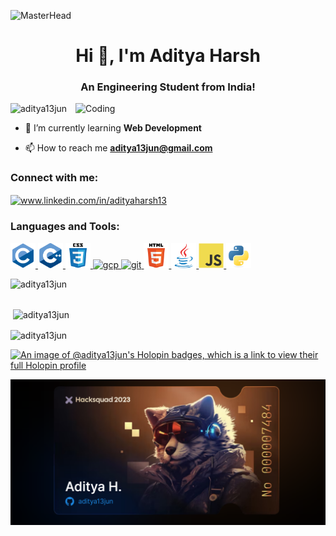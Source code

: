 
![MasterHead](https://camo.githubusercontent.com/dcba36fec68f7f3cc9663d2c09d233204008e4323bbfdbb7124d6c5bb9e3889c/68747470733a2f2f7334313636302e7063646e2e636f2f77702d636f6e74656e742f75706c6f6164732f323032302f30342f39302d61727469636c652d62616e6e65722d322e676966)
<h1 align="center">Hi 👋, I'm Aditya Harsh</h1>
<h3 align="center">An Engineering Student from India!</h3>
<img align="right" alt="Coding" width="400" src="https://i.pinimg.com/originals/e8/f4/53/e8f453469a3ec97ecd354df465d73913.gif">
<p align="left"> <img src="https://komarev.com/ghpvc/?username=aditya13jun&label=Profile%20views&color=0e75b6&style=flat" alt="aditya13jun" /> </p>

- 🌱 I’m currently learning **Web Development**

- 📫 How to reach me **aditya13jun@gmail.com**

<h3 align="left">Connect with me:</h3>
<p align="left">
<a href="https://linkedin.com/in/adityaharsh13" target="blank"><img align="center" src="https://raw.githubusercontent.com/rahuldkjain/github-profile-readme-generator/master/src/images/icons/Social/linked-in-alt.svg" alt="www.linkedin.com/in/adityaharsh13" height="30" width="40" /></a>
</p>

<h3 align="left">Languages and Tools:</h3>
<p align="left"> <a href="https://www.cprogramming.com/" target="_blank" rel="noreferrer"> <img src="https://raw.githubusercontent.com/devicons/devicon/master/icons/c/c-original.svg" alt="c" width="40" height="40"/> </a> <a href="https://www.w3schools.com/cpp/" target="_blank" rel="noreferrer"> <img src="https://raw.githubusercontent.com/devicons/devicon/master/icons/cplusplus/cplusplus-original.svg" alt="cplusplus" width="40" height="40"/> </a> <a href="https://www.w3schools.com/css/" target="_blank" rel="noreferrer"> <img src="https://raw.githubusercontent.com/devicons/devicon/master/icons/css3/css3-original-wordmark.svg" alt="css3" width="40" height="40"/> </a> <a href="https://cloud.google.com" target="_blank" rel="noreferrer"> <img src="https://www.vectorlogo.zone/logos/google_cloud/google_cloud-icon.svg" alt="gcp" width="40" height="40"/> </a> <a href="https://git-scm.com/" target="_blank" rel="noreferrer"> <img src="https://www.vectorlogo.zone/logos/git-scm/git-scm-icon.svg" alt="git" width="40" height="40"/> </a> <a href="https://www.w3.org/html/" target="_blank" rel="noreferrer"> <img src="https://raw.githubusercontent.com/devicons/devicon/master/icons/html5/html5-original-wordmark.svg" alt="html5" width="40" height="40"/> </a> <a href="https://www.java.com" target="_blank" rel="noreferrer"> <img src="https://raw.githubusercontent.com/devicons/devicon/master/icons/java/java-original.svg" alt="java" width="40" height="40"/> </a> <a href="https://developer.mozilla.org/en-US/docs/Web/JavaScript" target="_blank" rel="noreferrer"> <img src="https://raw.githubusercontent.com/devicons/devicon/master/icons/javascript/javascript-original.svg" alt="javascript" width="40" height="40"/> </a> <a href="https://www.python.org" target="_blank" rel="noreferrer"> <img src="https://raw.githubusercontent.com/devicons/devicon/master/icons/python/python-original.svg" alt="python" width="40" height="40"/> </a> </p>

<p><img align="left" src="https://github-readme-stats.vercel.app/api/top-langs?username=aditya13jun&show_icons=true&locale=en&layout=compact" alt="aditya13jun" /></p><br><br>

<p>&nbsp;<img align="center" src="https://github-readme-stats.vercel.app/api?username=aditya13jun&show_icons=true&locale=en" alt="aditya13jun" /></p>

<p><img align="center" src="https://github-readme-streak-stats.herokuapp.com/?user=aditya13jun&" alt="aditya13jun" /></p>

[![An image of @aditya13jun's Holopin badges, which is a link to view their full Holopin profile](https://holopin.me/aditya13jun)](https://holopin.io/@aditya13jun)

[![An image of Hacksquad 2023 Ticket](https://github.com/aditya13jun/aditya13jun/blob/main/assets/Screenshot%202023-10-14%20200636.png)](https://www.hacksquad.dev/ticket/aditya13jun)
